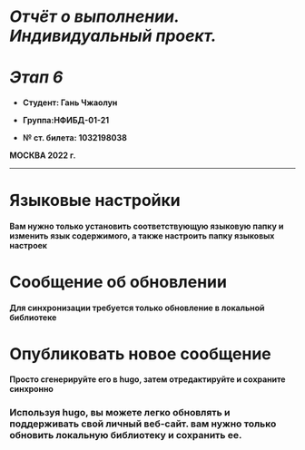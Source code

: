 # ***Отчёт о выполнении. Индивидуальный проект.***
# ***Этап 6***
 



- **Студент: Гань Чжаолун**                                    

- **Группа:НФИБД-01-21** 
 
- **№ ст. билета: 1032198038**                                     



**МОСКВА
2022 г.**

--- 

# Языковые настройки
#### Вам нужно только установить соответствующую языковую папку и изменить язык содержимого, а также настроить папку языковых настроек

# Сообщение об обновлении
#### Для синхронизации требуется только обновление в локальной библиотеке

# Опубликовать новое сообщение
#### Просто сгенерируйте его в hugo, затем отредактируйте и сохраните синхронно

### Используя hugo, вы можете легко обновлять и поддерживать свой личный веб-сайт. вам нужно только обновить локальную библиотеку и сохранить ее.
